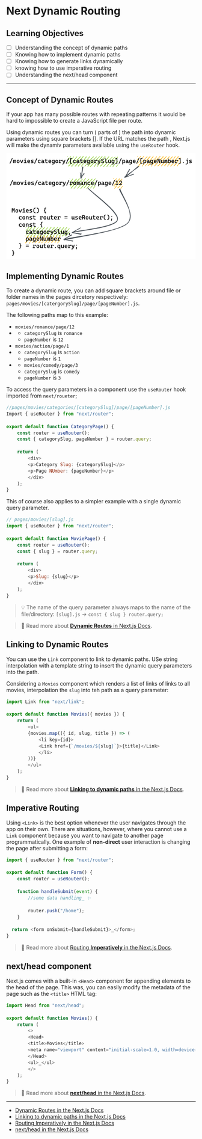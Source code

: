 # Next Dynamic Routing

## Learning Objectives

  - [ ] Understanding the concept of dynamic paths
  - [ ] Knowing how to implement dynamic paths
  - [ ] Knowing how to generate links dynamically
  - [ ] knowing how to use imperative routing
  - [ ] Understanding the next/head component

  --- 

## Concept of Dynamic Routes

  If your app has many possible routes with repeating patterns it would be hard to impossible to create a JavaScript file per route.

  Using dynamic routes you can turn ( parts of ) the path into dynamic parameters using square brackets []. If the URL matches the path , Next.js will make the dynamiv parameters available using the `useRouter` hook.

  ![Dynamic Routing](./assets/dynamic-routes.excalidraw.png)

## Implementing Dynamic Routes

To create a dynamic route, you can add square brackets around file or folder names in the pages dircetory respectively: `pages/movies/[catergorySlug]/page/[pageNumber].js`.

The following paths map to this example:

- `movies/romance/page/12`
- - `categorySlug` is `romance`
  - `pageNumber` is `12`
- `movies/action/page/1`
- - `categorySlug` is `action`
  - `pageNumber` is `1`
- - `movies/comedy/page/3`
  - `categorySlug` is `comedy`
  - `pageNumber` is `3`

To access the query parameters in a component use the `useRouter` hook imported from `next/roueter`;

```js
//pages/movies/categories/[categorySlug]/page/[pageNumber].js
Import { useRouter } from "next/router";

export default function CategoryPage() {
    const router = useRouter();
    const { categorySlug, pageNumber } = router.query;
    
    return (
        <div>
        <p>Category Slug: {categorySlug}</p>
        <p>Page NUmber: {pageNumber}</p>
        </div>
    );
}
```

This of course also applies to a simpler example with a single dynamic query parameter. 

```js
// pages/movies/[slug].js
import { useRouter } from "next/router";

export default function MoviePage() {
    const router = useRouter();
    const { slug } = router.query;

    return (
        <div>
        <p>Slug: {slug}</p>
        </div>
    );
}
```

> 💡 The name of the query parameter always maps to the name of the file/directory: `[slug].js` -> `const { slug } router.query;`

> 📙 Read more about [**Dynamic Routes** in Next.js Docs](https://nextjs.org/docs/routing/dynamic-routes).

## Linking to Dynamic Routes

You can use the `Link` component to link to dynamic paths. USe string interpolation with a template string to insert the dynamic query parameters into the path.

Considering a `Movies` component which renders a list of links of links to all movies, interpolation the `slug` into teh path as a query parameter:

```js
import Link from "next/link";

export default function Movies({ movies }) {
    return (
        <ul>
        {movies.map(({ id, slug, title }) => (
            <li key={id}>
            <Link href={`/movies/${slug}`}>{title}</Link>
            </li>
        ))}
        </ul>
    );
}
```

> 📙 Read more about
> [**Linking to dynamic paths** in the Next.js Docs](https://nextjs.org/docs/routing/introduction#linking-to-dynamic-paths).

## Imperative Routing

Using `<Link>` is the best option whenever the user navigates through the app on their own. There are  situations, however, where you cannot use a `Link` component because you want to navigate to another page programmatically. One example of **non-direct** user interaction is changing the page after submitting a form:

```js
import { useRouter } from "next/router";

export default function Form() {
    const router = useRouter();

    function handleSubmit(event) {
        //some data handling_ ✨

        router.push("/home");
    }

  return <form onSubmit={handleSubmit}>_</form>;
}
```

> 📙 Read more about [Routing **Imperatively** in the Next.js Docs](https://nextjs.org/docs/routing/imperatively).

## next/head component

Next.js comes with a built-in `<Head>` component for appending elements to the head of the page. This was, you can easily modify the metadata of the page such as the `<title>` HTML tag:

```js
import Head from "next/head";

export default function Movies() {
    return (
        <>
        <Head>
        <title>Movies</title>
        <meta name="viewport" content="initial-scale=1.0, width=device-width"/>
        </Head>
        <ul>_</ul>
        </>
    );
}
```

> 📙 Read more about [**next/head** in the Next.js Docs](https://nextjs.org/api-reference/next/head).

---

- [Dynamic Routes in the Next.js Docs](https://nextjs.org/docs/routing/dynamic-routes)
- [Linking to dynamic paths in the Next.js Docs](https://nextjs.org/docs/routing/introduction#linking-to-dynamic-paths)
- [Routing Imperatively in the Next.js Docs](https://nextjs.org/docs/routing/imperatively)
- [next/head in the Next.js Docs](https://nextjs.org/docs/api-reference/next/head)